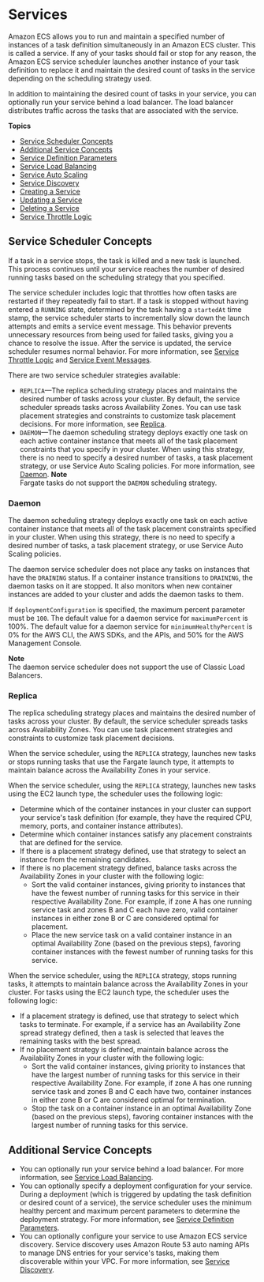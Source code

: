 # Services<a name="ecs_services"></a>

Amazon ECS allows you to run and maintain a specified number of instances of a task definition simultaneously in an Amazon ECS cluster\. This is called a service\. If any of your tasks should fail or stop for any reason, the Amazon ECS service scheduler launches another instance of your task definition to replace it and maintain the desired count of tasks in the service depending on the scheduling strategy used\.

In addition to maintaining the desired count of tasks in your service, you can optionally run your service behind a load balancer\. The load balancer distributes traffic across the tasks that are associated with the service\.

**Topics**
+ [Service Scheduler Concepts](#service_scheduler)
+ [Additional Service Concepts](#service_concepts)
+ [Service Definition Parameters](service_definition_parameters.md)
+ [Service Load Balancing](service-load-balancing.md)
+ [Service Auto Scaling](service-auto-scaling.md)
+ [Service Discovery](service-discovery.md)
+ [Creating a Service](create-service.md)
+ [Updating a Service](update-service.md)
+ [Deleting a Service](delete-service.md)
+ [Service Throttle Logic](service-throttle-logic.md)

## Service Scheduler Concepts<a name="service_scheduler"></a>

If a task in a service stops, the task is killed and a new task is launched\. This process continues until your service reaches the number of desired running tasks based on the scheduling strategy that you specified\.

The service scheduler includes logic that throttles how often tasks are restarted if they repeatedly fail to start\. If a task is stopped without having entered a `RUNNING` state, determined by the task having a `startedAt` time stamp, the service scheduler starts to incrementally slow down the launch attempts and emits a service event message\. This behavior prevents unnecessary resources from being used for failed tasks, giving you a chance to resolve the issue\. After the service is updated, the service scheduler resumes normal behavior\. For more information, see [Service Throttle Logic](service-throttle-logic.md) and [Service Event Messages](service-event-messages.md)\.

There are two service scheduler strategies available:
+ `REPLICA`—The replica scheduling strategy places and maintains the desired number of tasks across your cluster\. By default, the service scheduler spreads tasks across Availability Zones\. You can use task placement strategies and constraints to customize task placement decisions\. For more information, see [Replica](#service_scheduler_replica)\.
+ `DAEMON`—The daemon scheduling strategy deploys exactly one task on each active container instance that meets all of the task placement constraints that you specify in your cluster\. When using this strategy, there is no need to specify a desired number of tasks, a task placement strategy, or use Service Auto Scaling policies\. For more information, see [Daemon](#service_scheduler_daemon)\.
**Note**  
Fargate tasks do not support the `DAEMON` scheduling strategy\.

### Daemon<a name="service_scheduler_daemon"></a>

The daemon scheduling strategy deploys exactly one task on each active container instance that meets all of the task placement constraints specified in your cluster\. When using this strategy, there is no need to specify a desired number of tasks, a task placement strategy, or use Service Auto Scaling policies\.

The daemon service scheduler does not place any tasks on instances that have the `DRAINING` status\. If a container instance transitions to `DRAINING`, the daemon tasks on it are stopped\. It also monitors when new container instances are added to your cluster and adds the daemon tasks to them\.

If `deploymentConfiguration` is specified, the maximum percent parameter must be `100`\. The default value for a daemon service for `maximumPercent` is 100%\. The default value for a daemon service for `minimumHealthyPercent` is 0% for the AWS CLI, the AWS SDKs, and the APIs, and 50% for the AWS Management Console\.

**Note**  
The daemon service scheduler does not support the use of Classic Load Balancers\.

### Replica<a name="service_scheduler_replica"></a>

The replica scheduling strategy places and maintains the desired number of tasks across your cluster\. By default, the service scheduler spreads tasks across Availability Zones\. You can use task placement strategies and constraints to customize task placement decisions\.

When the service scheduler, using the `REPLICA` strategy, launches new tasks or stops running tasks that use the Fargate launch type, it attempts to maintain balance across the Availability Zones in your service\.

When the service scheduler, using the `REPLICA` strategy, launches new tasks using the EC2 launch type, the scheduler uses the following logic:
+ Determine which of the container instances in your cluster can support your service's task definition \(for example, they have the required CPU, memory, ports, and container instance attributes\)\.
+ Determine which container instances satisfy any placement constraints that are defined for the service\.
+ If there is a placement strategy defined, use that strategy to select an instance from the remaining candidates\.
+ If there is no placement strategy defined, balance tasks across the Availability Zones in your cluster with the following logic:
  + Sort the valid container instances, giving priority to instances that have the fewest number of running tasks for this service in their respective Availability Zone\. For example, if zone A has one running service task and zones B and C each have zero, valid container instances in either zone B or C are considered optimal for placement\.
  + Place the new service task on a valid container instance in an optimal Availability Zone \(based on the previous steps\), favoring container instances with the fewest number of running tasks for this service\.

When the service scheduler, using the `REPLICA` strategy, stops running tasks, it attempts to maintain balance across the Availability Zones in your cluster\. For tasks using the EC2 launch type, the scheduler uses the following logic: 
+ If a placement strategy is defined, use that strategy to select which tasks to terminate\. For example, if a service has an Availability Zone spread strategy defined, then a task is selected that leaves the remaining tasks with the best spread\.
+ If no placement strategy is defined, maintain balance across the Availability Zones in your cluster with the following logic:
  + Sort the valid container instances, giving priority to instances that have the largest number of running tasks for this service in their respective Availability Zone\. For example, if zone A has one running service task and zones B and C each have two, container instances in either zone B or C are considered optimal for termination\.
  + Stop the task on a container instance in an optimal Availability Zone \(based on the previous steps\), favoring container instances with the largest number of running tasks for this service\.

## Additional Service Concepts<a name="service_concepts"></a>
+ You can optionally run your service behind a load balancer\. For more information, see [Service Load Balancing](service-load-balancing.md)\.
+ You can optionally specify a deployment configuration for your service\. During a deployment \(which is triggered by updating the task definition or desired count of a service\), the service scheduler uses the minimum healthy percent and maximum percent parameters to determine the deployment strategy\. For more information, see [Service Definition Parameters](service_definition_parameters.md)\.
+ You can optionally configure your service to use Amazon ECS service discovery\. Service discovery uses Amazon Route 53 auto naming APIs to manage DNS entries for your service's tasks, making them discoverable within your VPC\. For more information, see [Service Discovery](service-discovery.md)\.